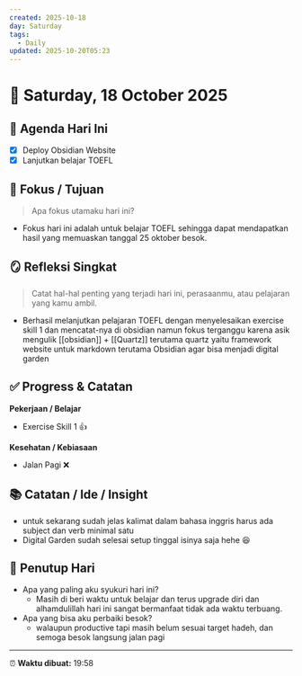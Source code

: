 ```yaml
---
created: 2025-10-18
day: Saturday
tags:
  - Daily
updated: 2025-10-20T05:23
---
```


# 🌅 Saturday, 18 October 2025

## 🧭 Agenda Hari Ini
- [x] Deploy Obsidian Website
- [x] Lanjutkan belajar TOEFL

## 🧠 Fokus / Tujuan
> Apa fokus utamaku hari ini?

-  Fokus hari ini adalah untuk belajar TOEFL sehingga dapat mendapatkan hasil yang memuaskan tanggal 25 oktober besok.

## 🪞 Refleksi Singkat
> Catat hal-hal penting yang terjadi hari ini, perasaanmu, atau pelajaran yang kamu ambil.

- Berhasil melanjutkan pelajaran TOEFL dengan menyelesaikan exercise skill 1 dan mencatat-nya di  obsidian namun fokus terganggu karena asik mengulik [[obsidian]] + [[Quartz]] terutama quartz yaitu framework website untuk markdown terutama Obsidian agar bisa menjadi digital garden 

## ✅ Progress & Catatan
**Pekerjaan / Belajar**
- Exercise Skill 1 👍

**Kesehatan / Kebiasaan**
- Jalan Pagi ❌

## 📚 Catatan / Ide / Insight
 - untuk sekarang sudah jelas kalimat dalam bahasa inggris harus ada subject dan verb minimal satu
 - Digital Garden sudah selesai setup tinggal isinya saja hehe 😆

## 🌙 Penutup Hari
- Apa yang paling aku syukuri hari ini?
	- Masih di beri waktu untuk belajar dan terus upgrade diri dan alhamdulillah hari ini sangat bermanfaat tidak ada waktu terbuang.
- Apa yang bisa aku perbaiki besok?
	- walaupun productive tapi masih belum sesuai target hadeh, dan semoga besok langsung jalan pagi

---

⏰ **Waktu dibuat:** 19:58
